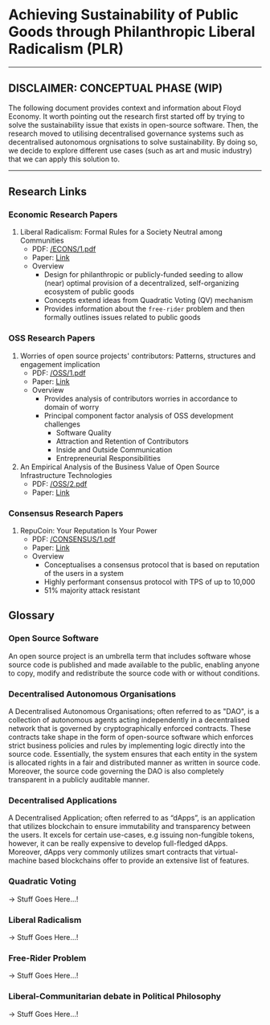 # Achieving Sustainability of Public Goods through Philanthropic Liberal Radicalism (PLR)

---

## DISCLAIMER: CONCEPTUAL PHASE (WIP)

The following document provides context and information about Floyd Economy. It worth pointing out the research first started off by trying to solve the sustainability issue that exists in open-source software. Then, the research moved to utilising decentralised governance systems such as decentralised autonomous orgnisations to solve sustainability. By doing so, we decide to explore different use cases (such as art and music industry) that we can apply this solution to.

---

## Research Links

### Economic Research Papers

1. Liberal Radicalism: Formal Rules for a Society Neutral among Communities
   - PDF: [/ECONS/1.pdf](./ECONS/1.pdf)
   - Paper: [Link](https://arxiv.org/pdf/1809.06421.pdf)
   - Overview
     - Design for philanthropic or publicly-funded seeding to allow (near) optimal provision of a decentralized, self-organizing ecosystem of public goods
     - Concepts extend ideas from Quadratic Voting (QV) mechanism
     - Provides information about the `free-rider` problem and then formally outlines issues related to public goods

### OSS Research Papers

1. Worries of open source projects' contributors: Patterns, structures and engagement implication
   - PDF: [/OSS/1.pdf](./OSS/1.pdf)
   - Paper: [Link](https://www.sciencedirect.com/science/article/pii/S0747563219300573)
   - Overview
     - Provides analysis of contributors worries in accordance to domain of worry
     - Principal component factor analysis of OSS development challenges
       - Software Quality
       - Attraction and Retention of Contributors
       - Inside and Outside Communication
       - Entrepreneurial Responsibilities
2. An Empirical Analysis of the Business Value of Open Source Infrastructure Technologies
   - PDF: [/OSS/2.pdf](./OSS/2.pdf)
   - Paper: [Link](https://aisel.aisnet.org/cgi/viewcontent.cgi?article=1556&context=jais)

### Consensus Research Papers

1. RepuCoin: Your Reputation Is Your Power
   - PDF: [/CONSENSUS/1.pdf](./CONSENSUS/1.pdf)
   - Paper: [Link](https://www.scopus.com/record/display.uri?eid=2-s2.0-85068894515&origin=inward&txGid=4853d3e23145ff1ea8cbaf3126b6ed69)
   - Overview
     - Conceptualises a consensus protocol that is based on reputation of the users in a system
     - Highly performant consensus protocol with TPS of up to 10,000
     - 51% majority attack resistant

## Glossary

### Open Source Software

An open source project is an umbrella term that includes software whose source code is published and made available to the public, enabling anyone to copy, modify and redistribute the source code with or without conditions.

### Decentralised Autonomous Organisations

A Decentralised Autonomous Organisations; often referred to as "DAO", is a collection of autonomous agents acting independently in a decentralised network that is governed by cryptographically enforced contracts. These contracts take shape in the form of open-source software which enforces strict business policies and rules by implementing logic directly into the source code. Essentially, the system ensures that each entity in the system is allocated rights in a fair and distributed manner as written in source code. Moreover, the source code governing the DAO is also completely transparent in a publicly auditable manner.

### Decentralised Applications

A Decentralised Application; often referred to as “dApps”, is an application that utilizes blockchain to ensure immutability and transparency between the users. It excels for certain use-cases, e.g issuing non-fungible tokens, however, it can be really expensive to develop full-fledged dApps. Moreover, dApps very commonly utilizes smart contracts that virtual-machine based blockchains offer to provide an extensive list of features.

### Quadratic Voting

-> Stuff Goes Here...!

### Liberal Radicalism

-> Stuff Goes Here...!

### Free-Rider Problem

-> Stuff Goes Here...!

### Liberal-Communitarian debate in Political Philosophy

-> Stuff Goes Here...!
